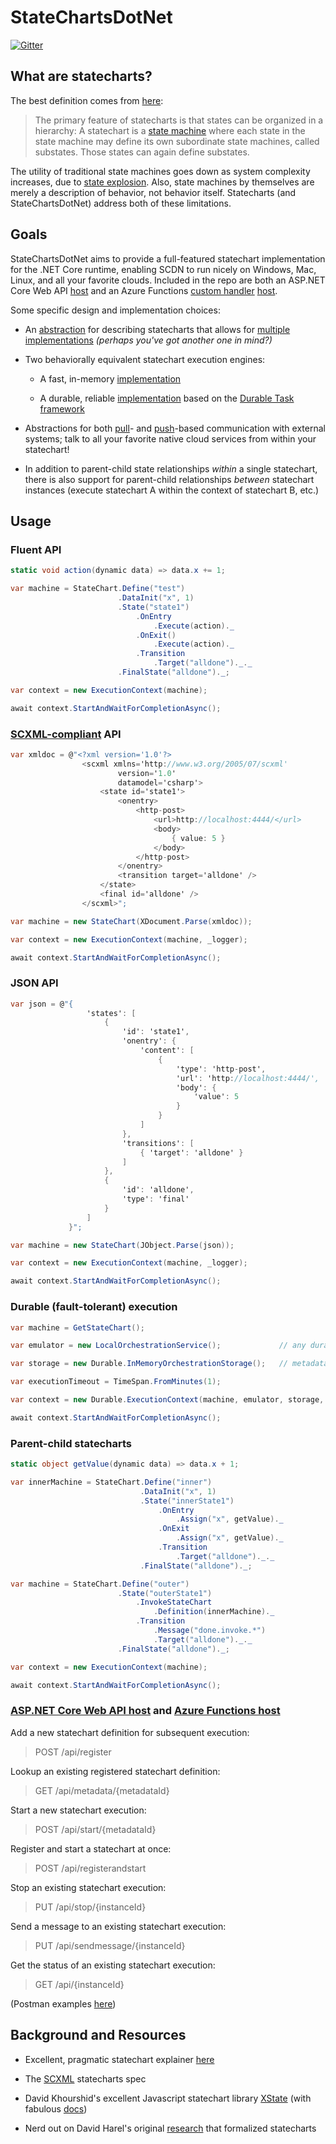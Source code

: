 # StateChartsDotNet

[![Gitter](https://badges.gitter.im/StateChartsDotNet/community.svg)](https://gitter.im/StateChartsDotNet/community?utm_source=badge&utm_medium=badge&utm_campaign=pr-badge)

## What are statecharts?

The best definition comes from [here](https://statecharts.github.io/what-is-a-statechart.html):

> The primary feature of statecharts is that states can be organized in a hierarchy:  A statechart is a [state machine](https://statecharts.github.io/what-is-a-state-machine.html) where each state in the state machine may define its own subordinate state machines, called substates.  Those states can again define substates.

The utility of traditional state machines goes down as system complexity increases, due to [state explosion](https://statecharts.github.io/state-machine-state-explosion.html). Also, state machines by themselves are merely a description of behavior, not behavior itself. Statecharts (and StateChartsDotNet) address both of these limitations.

## Goals

StateChartsDotNet aims to provide a full-featured statechart implementation for the .NET Core runtime, enabling SCDN to run nicely on Windows, Mac, Linux, and all your favorite clouds. Included in the repo are both an ASP.NET Core Web API [host](./WebHost) and an Azure Functions [custom handler](https://docs.microsoft.com/en-us/azure/azure-functions/functions-custom-handlers) [host](./FunctionHost).

Some specific design and implementation choices:

- An [abstraction](./Common/Model) for describing statecharts that allows for [multiple](./Metadata.Xml) [implementations](./Metadata.Fluent) _(perhaps you've got another one in mind?)_

- Two behaviorally equivalent statechart execution engines:

  - A fast, in-memory [implementation](./Engine)

  - A durable, reliable [implementation](./DurableEngine) based on the [Durable Task framework](https://github.com/Azure/durabletask)

- Abstractions for both [pull](./Common/Model/Execution/IQueryMetadata.cs)- and [push](./Common/Model/Execution/ISendMessageMetadata.cs)-based communication with external systems; talk to all your favorite native cloud services from within your statechart!

- In addition to parent-child state relationships _within_ a single statechart, there is also support for parent-child relationships _between_ statechart instances (execute statechart A within the context of statechart B, etc.)

## Usage

### Fluent API

```csharp
static void action(dynamic data) => data.x += 1;

var machine = StateChart.Define("test")
                        .DataInit("x", 1)
                        .State("state1")
                            .OnEntry
                                .Execute(action)._
                            .OnExit()
                                .Execute(action)._
                            .Transition
                                .Target("alldone")._._
                        .FinalState("alldone")._;

var context = new ExecutionContext(machine);

await context.StartAndWaitForCompletionAsync();
```

### [SCXML-compliant](https://www.w3.org/TR/scxml/) API

```csharp
var xmldoc = @"<?xml version='1.0'?>
                <scxml xmlns='http://www.w3.org/2005/07/scxml'
                        version='1.0'
                        datamodel='csharp'>
                    <state id='state1'>
                        <onentry>
                            <http-post>
                                <url>http://localhost:4444/</url>
                                <body>
                                    { value: 5 }
                                </body>
                            </http-post>
                        </onentry>
                        <transition target='alldone' />
                    </state>
                    <final id='alldone' />
                </scxml>";

var machine = new StateChart(XDocument.Parse(xmldoc));

var context = new ExecutionContext(machine, _logger);

await context.StartAndWaitForCompletionAsync();
```

### JSON API

```csharp
var json = @"{
                 'states': [
                     {
                         'id': 'state1',
                         'onentry': {
                             'content': [
                                 {
                                     'type': 'http-post',
                                     'url': 'http://localhost:4444/',
                                     'body': {
                                         'value': 5
                                     }
                                 }
                             ]
                         },
                         'transitions': [
                             { 'target': 'alldone' }
                         ]
                     },
                     {
                         'id': 'alldone',
                         'type': 'final'
                     }
                 ]
             }";

var machine = new StateChart(JObject.Parse(json));

var context = new ExecutionContext(machine, _logger);

await context.StartAndWaitForCompletionAsync();
```

### Durable (fault-tolerant) execution

```csharp
var machine = GetStateChart();

var emulator = new LocalOrchestrationService();             // any durable task orchestration service implementation

var storage = new Durable.InMemoryOrchestrationStorage();   // metadata storage for in-flight statechart instances

var executionTimeout = TimeSpan.FromMinutes(1);

var context = new Durable.ExecutionContext(machine, emulator, storage, cancelToken, executionTimeout);

await context.StartAndWaitForCompletionAsync();
```

### Parent-child statecharts

```csharp
static object getValue(dynamic data) => data.x + 1;

var innerMachine = StateChart.Define("inner")
                             .DataInit("x", 1)
                             .State("innerState1")
                                 .OnEntry
                                     .Assign("x", getValue)._
                                 .OnExit
                                     .Assign("x", getValue)._
                                 .Transition
                                     .Target("alldone")._._
                             .FinalState("alldone")._;

var machine = StateChart.Define("outer")
                        .State("outerState1")
                            .InvokeStateChart
                                .Definition(innerMachine)._
                            .Transition
                                .Message("done.invoke.*")
                                .Target("alldone")._._
                        .FinalState("alldone")._;

var context = new ExecutionContext(machine);

await context.StartAndWaitForCompletionAsync();
```

### [ASP.NET Core Web API host](./WebHost) and [Azure Functions host](./FunctionHost)

Add a new statechart definition for subsequent execution:
>POST /api/register

Lookup an existing registered statechart definition:
>GET /api/metadata/{metadataId}

Start a new statechart execution:
>POST /api/start/{metadataId}

Register and start a statechart at once:
>POST /api/registerandstart

Stop an existing statechart execution:
>PUT /api/stop/{instanceId}

Send a message to an existing statechart execution:
>PUT /api/sendmessage/{instanceId}

Get the status of an existing statechart execution:
>GET /api/{instanceId}

(Postman examples [here](./WebHost/statecharts.postman_collection.json))

## Background and Resources

- Excellent, pragmatic statechart explainer [here](https://statecharts.github.io/)

- The [SCXML](https://www.w3.org/TR/scxml/) statecharts spec

- David Khourshid's excellent Javascript statechart library [XState](https://github.com/davidkpiano/xstate) (with fabulous [docs](https://xstate.js.org/docs/))

- Nerd out on David Harel's original [research](https://www.sciencedirect.com/science/article/pii/0167642387900359/pdf) that formalized statecharts

